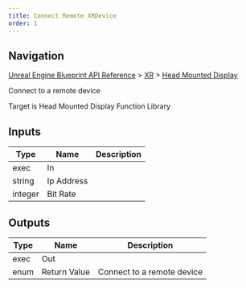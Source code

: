 ```yaml
---
title: Connect Remote XRDevice
order: 1
---
```

## Navigation

[Unreal Engine Blueprint API Reference](https://dev.epicgames.com/documentation/en-us/unreal-engine/BlueprintAPI) > [XR](https://dev.epicgames.com/documentation/en-us/unreal-engine/BlueprintAPI/XR) > [Head Mounted Display](https://dev.epicgames.com/documentation/en-us/unreal-engine/BlueprintAPI/XR/HeadMountedDisplay)

Connect to a remote device

Target is Head Mounted Display Function Library

## Inputs

| Type | Name | Description |
| --- | --- | --- |
| exec | In |  |
| string | Ip Address |  |
| integer | Bit Rate |  |

## Outputs

| Type | Name | Description |
| --- | --- | --- |
| exec | Out |  |
| enum | Return Value | Connect to a remote device |
